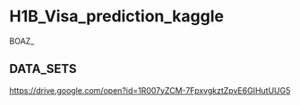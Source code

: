 # H1B_Visa_prediction_kaggle
BOAZ_

## DATA_SETS
https://drive.google.com/open?id=1R007yZCM-7FpxvgkztZpvE6GIHutUUG5
